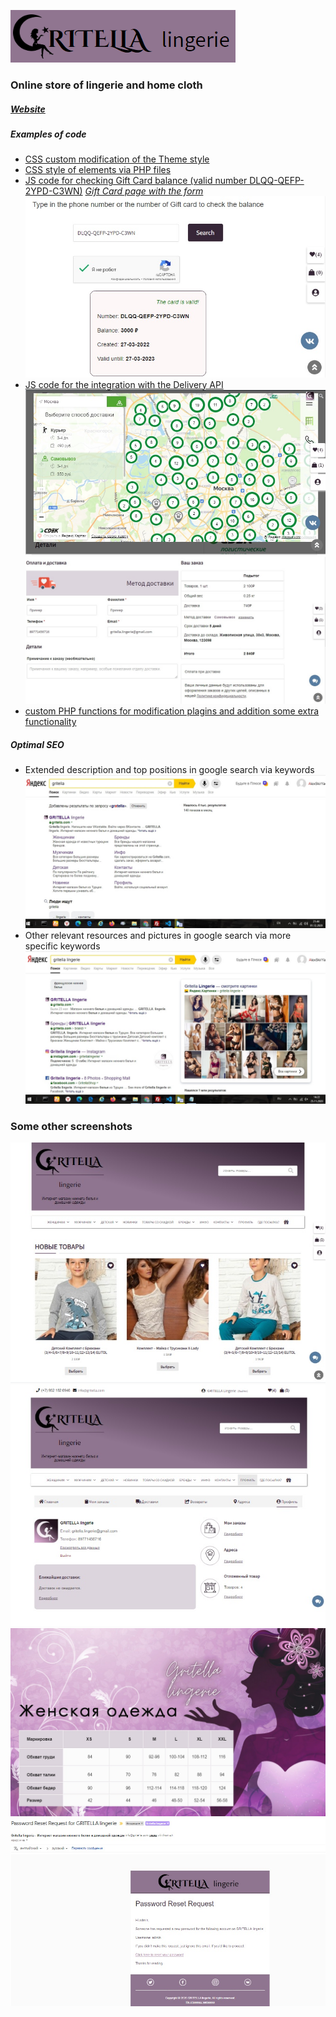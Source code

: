 ![Gritella lingerie logo](assets/images/logo.png "Gritella lingerie")

### Online store of lingerie and home cloth

##### [Website](http://f0652353.xsph.ru/ "you will be redirected to a temporary hosting of the website on http://f0652353.xsph.ru/")

##### Examples of code
- [CSS custom modification of the Theme style](assets/CSS/custom.css) 
- [CSS style of elements via PHP files](assets/PHP/email-styles.php)
- [JS code for checking Gift Card balance (valid number DLQQ-QEFP-2YPD-C3WN)](assets/js/gift-card.js) 
*[Gift Card page with the form](http://f0652353.xsph.ru/about-giftcard/)* ![Screenshot of successful balance check](assets/images/giftcard.jpg "Gift Card Balance")
- [JS code for the integration with the Delivery API](assets/JS/delivery-calc.js) ![Screenshot of choosing the delivery point via Yandex Map API](assets/images/yandexmap.jpg) ![Screenshot of calculation of delivery price via API](assets/images/4.jpg) 
- [custom PHP functions for modification plagins and addition some extra functionality](assets/PHP/functions.php)

##### Optimal SEO
- Extended description and top positions in google search via keywords
![Google search results](assets/images/1.jpg "Search results")
- Other relevant resources and pictures in google search via more specific keywords
![Google search results 2](assets/images/2.jpg "Search results")

### Some other screenshots

![Screenshot of the main page](assets/images/main.jpg "Main Page")
![Screenshot of the profile page](assets/images/profile.jpg "Profile Page")
![Screenshot of the size table](assets/images/6.jpg "Size Table")
![Screenshot of the Mail Notification](assets/images/5_2.jpg "Mail Notification")

